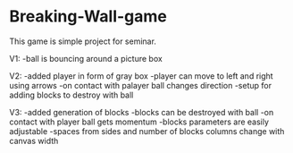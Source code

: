 # Breaking-Wall-game
This game is simple project for seminar.

V1:
  -ball is bouncing around a picture box

V2:
  -added player in form of gray box
  -player can move to left and right using arrows
  -on contact with palayer ball changes direction 
  -setup for adding blocks to destroy with ball

V3:
  -added generation of blocks
  -blocks can be destroyed with ball 
  -on contact with player ball gets momentum
  -blocks parameters are easily adjustable
  -spaces from sides and number of blocks columns change with canvas width 
